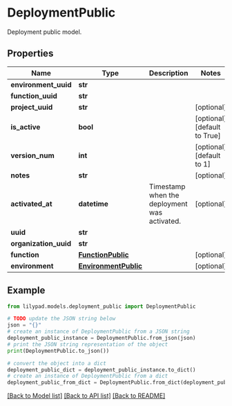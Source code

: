 # DeploymentPublic

Deployment public model.

## Properties

Name | Type | Description | Notes
------------ | ------------- | ------------- | -------------
**environment_uuid** | **str** |  | 
**function_uuid** | **str** |  | 
**project_uuid** | **str** |  | [optional] 
**is_active** | **bool** |  | [optional] [default to True]
**version_num** | **int** |  | [optional] [default to 1]
**notes** | **str** |  | [optional] 
**activated_at** | **datetime** | Timestamp when the deployment was activated. | [optional] 
**uuid** | **str** |  | 
**organization_uuid** | **str** |  | 
**function** | [**FunctionPublic**](FunctionPublic.md) |  | [optional] 
**environment** | [**EnvironmentPublic**](EnvironmentPublic.md) |  | [optional] 

## Example

```python
from lilypad.models.deployment_public import DeploymentPublic

# TODO update the JSON string below
json = "{}"
# create an instance of DeploymentPublic from a JSON string
deployment_public_instance = DeploymentPublic.from_json(json)
# print the JSON string representation of the object
print(DeploymentPublic.to_json())

# convert the object into a dict
deployment_public_dict = deployment_public_instance.to_dict()
# create an instance of DeploymentPublic from a dict
deployment_public_from_dict = DeploymentPublic.from_dict(deployment_public_dict)
```
[[Back to Model list]](../README.md#documentation-for-models) [[Back to API list]](../README.md#documentation-for-api-endpoints) [[Back to README]](../README.md)


